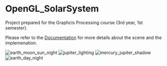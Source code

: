 # OpenGL_SolarSystem

Project prepared for the Graphcis Processing course (3rd year, 1st semester).

Please refer to the [Documentation](https://github.com/bori00/OpenGL_SolarSystem/blob/main/Documentation.pdf) for more details about the scene and the implemenation.

![earth_moon_sun_night](https://user-images.githubusercontent.com/25320744/149171780-6733fd42-b014-41ef-950b-46fcd4ad4e56.png)
![jupiter_lighting](https://user-images.githubusercontent.com/25320744/149171809-3740e56f-48ae-478f-aec2-27853b08ffb9.png)
![mercury_jupiter_shadow](https://user-images.githubusercontent.com/25320744/149171831-437de7b1-f51f-4dc0-b841-2fc2edfec6af.png)
![earth_day_night](https://user-images.githubusercontent.com/25320744/149171963-e3fa430c-954b-4b77-a34e-d7a535bc2c53.png)
